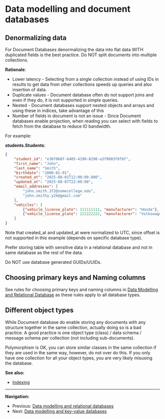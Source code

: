 # Data modelling and document databases

## Denormalizing data

For Document Databases denormalizing the data into flat data WITH duplicated fields is the best practice. Do NOT split documents into multiple collections.

**Rationale**:

- Lower latency - Selecting from a single collection instead of using IDs in results to get data from other collections speeds up queries and also insertion of data.
- Duplicate values - Document database often do not support joins and even if they do, it is not supported in simple queries.
- Nested - Document databases support nested objects and arrays and using these in indices, take advantage of this
- Number of fields in document is not an issue - Since Document databases enable projection, when reading you can select with fields to fetch from the database to reduce IO bandwidth.

For example:

**students.Students**:

```JSON
{
    "student_id": "e307068f-6405-4190-8298-a3f9003f0f8f",
    "first_name": "John",
    "last_name": "Smith",
    "birthdate": "2000-01-01",
    "created_at": "2025-08-01T12:00:00.000",
    "updated_at": "2025-08-07T22:00:00",
    "email_addresses": [
        "john.smith.372@somecollege.edu",
        "john.smithy.y2k@gmail.com"
    ],
    "vehicles": [
        {"vehicle_license_plate": 111111111, "manufacturer": "Honda"},
        {"vehicle_license_plate": 222222222, "manufacturer": "Volkswagen"}
    ]
}
```

Note that created_at and updated_at were normalized to UTC, since offset is not supported in this example (depends on specific database type).

Prefer storing table with sensitive data in a relational database and not in same database as the rest of the data.

Do NOT use database generated GUIDs/UUIDs.

## Choosing primary keys and Naming columns

See rules for choosing primary keys and naming columns in [Data Modelling and Relational Database](./data-modelling-relational-dbs.md) as these rules apply to all database types.

## Different object types

While Document database do enable storing any documents with any structure together in the same collection, actually doing so is a bad practice. A good practice is one object type (class) / data schema / message schema per collection (not including sub-documents).

Polymorphism is OK, you can store similar classes in the same collection if they are used in the same way, however, do not over do this. If you only have one collection for all your object types, you are very likely misusing the database.

**See also:**

- [Indexing](./indexing.md)

---

**Navigation:**

- Previous: [Data modelling and relational databases](./data-modelling-relational-dbs.md)
- Next: [Data modelling and key-value databases](./data-modelling-key-values-dbs.md)
